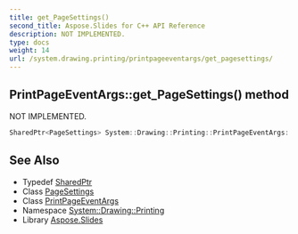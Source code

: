 ```yaml
---
title: get_PageSettings()
second_title: Aspose.Slides for C++ API Reference
description: NOT IMPLEMENTED.
type: docs
weight: 14
url: /system.drawing.printing/printpageeventargs/get_pagesettings/
---
```

## PrintPageEventArgs::get_PageSettings() method


NOT IMPLEMENTED.

```cpp
SharedPtr<PageSettings> System::Drawing::Printing::PrintPageEventArgs::get_PageSettings()
```


## See Also

* Typedef [SharedPtr](../../../system/sharedptr/)
* Class [PageSettings](../../pagesettings/)
* Class [PrintPageEventArgs](../)
* Namespace [System::Drawing::Printing](../../)
* Library [Aspose.Slides](../../../)